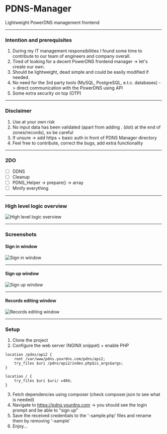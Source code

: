 # PDNS-Manager
Lightweight PowerDNS management frontend

- - - -

### Intention and prerequisites
1. During my IT management responsibilities I found some time to contribute to our team of engineers and company overall.
2. Tired of looking for a decent PowerDNS frontend manager -> let's create our own.
3. Should be lightweight, dead simple and could be easily modified if needed.
4. No need for the 3rd party tools (MySQL, PostgreSQL, e.t.c. databases) -> direct communication with the PowerDNS using API
5. Some extra security on top (OTP)

- - - -

### Disclaimer
1. Use at your own risk
2. No input data has been validated (apart from adding . (dot) at the end of zones/records), so be careful
3. If unsure -> add https + basic auth in front of PDNS Manager directory
4. Feel free to contribute, correct the bugs, add extra functionality

- - - -

### 2DO
- [ ] DDNS
- [ ] Cleanup
- [ ] PDNS_Helper -> prepare() -> array 
- [ ] Minify everything

- - - -

### High level logic overview
![High level logic overview](https://raw.githubusercontent.com/vbeskrovny/PDNS-Manager/main/PDNS_Manager_HL_Overview.png)

- - - -

### Screenshots
#### Sign in window
![Sign in window](https://github.com/vbeskrovny/PDNS-Manager/blob/main/PDNS_Manager_login_window.png?raw=true)

- - - -

#### Sign up window
![Sign up window](https://github.com/vbeskrovny/PDNS-Manager/blob/main/PDNS_Manager_signup_window.png?raw=true)

- - - -

#### Records editing window
![Records editing window](https://github.com/vbeskrovny/PDNS-Manager/blob/main/PDNS_Manager_records_window.png?raw=true)

- - - -

### Setup
1. Clone the project
2. Configure the web server (NGINX snippet) + enable PHP
```
location /pdns/api2 {
    root /var/www/pdns.yourdns.com/pdns/api2;                                                                                                                         
    try_files $uri /pdns/api2/index.php$is_args$args;
}

location / {               
    try_files $uri $uri/ =404;
}
```
3. Fetch dependencies using composer (check composer.json to see what is needed)
4. Navigate to https://pdns.yourdns.com -> you should see the login prompt and be able to "sign up"
5. Save the received credentials to the '-sample.php' files and rename them by removing '-sample'
6. Enjoy...
